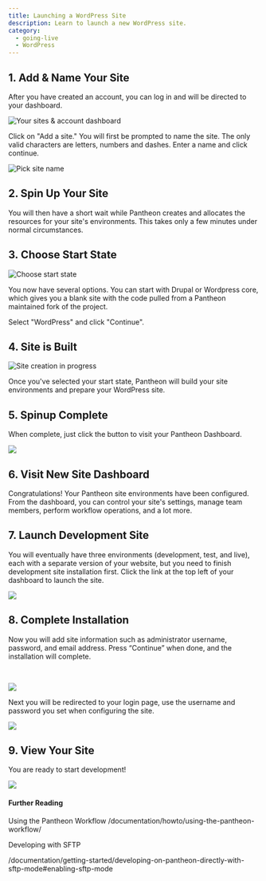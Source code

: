 ```yaml
---
title: Launching a WordPress Site
description: Learn to launch a new WordPress site.  
category:
  - going-live
  - WordPress
---
```


## **1. Add & Name Your Site**

After you have created an account, you can log in and will be directed to your dashboard.

![Your sites & account dashboard](https://www.getpantheon.com/sites/default/files/docs/desk_images/247520)​

Click on "Add a site." You will first be prompted to name the site. The only valid characters are letters, numbers and dashes. Enter a name and click continue.

![Pick site name](https://www.getpantheon.com/sites/default/files/docs/desk_images/247523)

<!-- #2 -->
## **2. Spin Up Your Site**

You will then have a short wait while Pantheon creates and allocates the resources for your site's environments. This takes only a few minutes under normal circumstances.

<!-- #3 -->
## **3. Choose Start State**

![Choose start state](https://www.getpantheon.com/sites/default/files/docs/desk_images/247526)

You now have several options. You can start with Drupal or Wordpress core, which gives you a blank site with the code pulled from a Pantheon maintained fork of the project.

Select "WordPress" and click "Continue".

<!-- #4 -->
## **4. Site is Built**

![Site creation in progress](https://www.getpantheon.com/sites/default/files/docs/desk_images/247524)

Once you've selected your start state, Pantheon will build your site environments and prepare your WordPress site.

<!-- #5 -->
## **5. Spinup Complete**

When complete, just click the button to visit your Pantheon Dashboard.

![](https://www.getpantheon.com/sites/default/files/docs/desk_images/247527)

<!-- #6 -->
## **6. Visit New Site Dashboard**

Congratulations! Your Pantheon site environments have been configured. From the dashboard, you can control your site's settings, manage team members, perform workflow operations, and a lot more.

<!-- #7 -->
## **7. Launch Development Site**

You will eventually have three environments (development, test, and live), each with a separate version of your website, but you need to finish development site installation first. Click the link at the top left of your dashboard to launch the site.

![](https://www.getpantheon.com/sites/default/files/docs/desk_images/248569)

<!-- #8 -->
## **8. Complete Installation**

Now you will add site information such as administrator username, password, and email address. Press “Continue” when done, and the installation will complete.

​

![](https://www.getpantheon.com/sites/default/files/docs/desk_images/248570)

Next you will be redirected to your login page, use the username and password you set when configuring the site.

![](https://www.getpantheon.com/sites/default/files/docs/desk_images/248575)

<!-- #9 -->
## **9. View Your Site**

You are ready to start development!

![](https://www.getpantheon.com/sites/default/files/docs/desk_images/247528)

#### Further Reading  
Using the Pantheon Workflow /documentation/howto/using-the-pantheon-workflow/

Developing with SFTP  
/documentation/getting-started/developing-on-pantheon-directly-with-sftp-mode#enabling-sftp-mode
